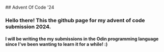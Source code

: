 #﻿# Advent Of Code '24

### Hello there! This the github page for my advent of code submission 2024. 

#### I will be writing the my submissions in the Odin programming language since I've been wanting to learn it for a while! :)


